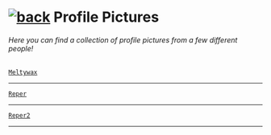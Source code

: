 #  [![back](https://cdn.discordapp.com/emojis/887168885747511396?size=32)](https://reper2.github.io/Downloadable-Files) Profile Pictures
###### Here you can find a collection of profile pictures from a few different people!

[`Meltywax`](https://reper2.github.io/Downloadable-Files/pfp/Meltywax)

---

[`Reper`](https://reper2.github.io/Downloadable-Files/pfp/Reper)

---

[`Reper2`](https://reper2.github.io/Downloadable-Files/pfp/Reper2)

---
